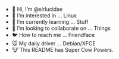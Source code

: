 <!---
sirlucidae/sirlucidae is a ✨ special ✨ repository because its `README.md` (this file) appears on your GitHub profile.
You can click the Preview link to take a look at your changes.
--->
- 🐶 Hi, I’m @sirlucidae
- 🐧 I’m interested in ... Linux
- 🐠 I’m currently learning ... Stuff
- 🐸 I’m looking to collaborate on ... Things
- 🐦 How to reach me ... Friendface
- 🐭 My daily driver ... Debian/XFCE
- 🐮 This README has Super Cow Powers.
